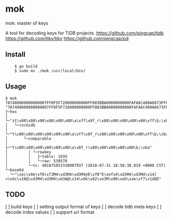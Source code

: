 # mok
mok: master of keys

A tool for decoding keys for TiDB projects.
https://github.com/pingcap/tidb
https://github.com/tikv/tikv
https://github.com/pingcap/pd

## Install
```
    $ go build
    $ sudo mv ./mok /usr/local/bin/
```

## Usage
```
$ mok 7A7480000000000007FF8F5F728000000000FF083BBA0000000000FAFA6C400A6673FFFE
"7A7480000000000007FF8F5F728000000000FF083BBA0000000000FAFA6C400A6673FFFE"
├─hex
│ └─"zt\x80\x00\x00\x00\x00\x00\a\xff\x8f_r\x80\x00\x00\x00\x00\xff\b;\xba\x00\x00\x00\x00\x00\xfa\xfal@\nfs\xff\xfe"
│   └─rocksdb
│     └─"t\x80\x00\x00\x00\x00\x00\a\xff\x8f_r\x80\x00\x00\x00\x00\xff\b;\xba\x00\x00\x00\x00\x00\xfa\xfal@\nfs\xff\xfe"
│       └─comparable
│         ├─"t\x80\x00\x00\x00\x00\x00\a\x8f_r\x80\x00\x00\x00\x00\b;\xba"
│         │ └─rowkey
│         │   ├─table: 1935
│         │   └─row: 539578
│         └─ts: 401875853330087937 (2018-07-31 18:58:38.819 +0800 CST)
└─base64
  └─"\xec\x0e\xf8\xf3M4\xd3M4\xd3M4ӱE\xf0^E\xefo4\xd3M4\xd3M4\x14]<\xdc\x10@\xd3M4\xd3M4\xd3A@\x14\x0e\x82\xe3M\x00\xeb\xae\xf7\x14QD"
```

## TODO

[ ] build keys
[ ] setting output format of keys
[ ] decode tidb meta keys
[ ] decode index values
[ ] support url format